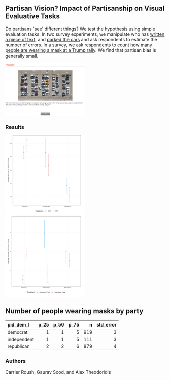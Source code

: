 ## Partisan Vision? Impact of Partisanship on Visual Evaluative Tasks

Do partisans `see' different things? We test the hypothesis using simple evaluation tasks. In two survey experiments, we manipulate who has [written a piece of text](data/treats/Mistakes_Dem.png), and [parked the cars](data/treats/Parking_Lot_Dems.png) and ask respondents to estimate the number of errors. In a survey, we ask respondents to count [how many people are wearing a mask at a Trump rally](data/treats/trump_rally.mp4). We find that partisan bias is generally small.

<img src="data/treats/Parking_Lot_Dems.png" width=50%>

### Results

<img src="figs/error.png" width=50%>

<img src="figs/parking.png" width=50%>

## Number of people wearing masks by party 

|pid_dem_l   | p_25| p_50| p_75|   n| std_error|
|:-----------|----:|----:|----:|---:|---------:|
|democrat    |    1|    1|    5| 919|         3|
|independent |    1|    1|    5| 111|         3|
|republican  |    2|    2|    6| 879|         4|

### Authors

Carrier Roush, Gaurav Sood, and Alex Theodoridis
